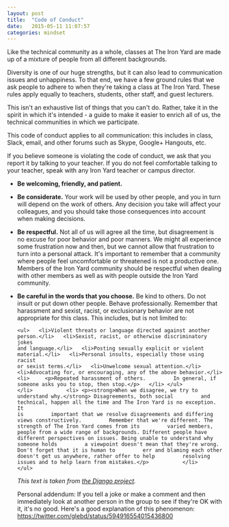 ```yaml
---
layout: post
title:  "Code of Conduct"
date:   2015-05-11 11:07:57
categories: mindset
---
```


<p>Like the technical community as a whole, classes at The Iron Yard are made up of a mixture of people from all different backgrounds.</p>

<p>Diversity is one of our huge strengths, but it can also lead to communication
issues and unhappiness. To that end, we have a few ground rules that we ask
people to adhere to when they're taking a class at The Iron Yard. These rules
apply equally to teachers, students, other staff, and guest lecturers.</p>

<p>This isn't an exhaustive list of things that you can't do. Rather,
take it in the spirit in which it's intended - a guide to make it easier
to enrich all of us, the technical communities in which we
participate.</p>

<p>This code of conduct applies to all communication: this includes in
class, Slack, email, and other forums such as Skype, Google+ Hangouts,
etc.</p>

<p>If you believe someone is violating the code of conduct, we ask that
you report it by talking to your teacher. If you do not feel comfortable
talking to your teacher, speak with any Iron Yard teacher or campus
director.</p>

<ul>   <li>     <p><strong>Be welcoming, friendly, and
patient.</strong></p>   </li>   <li>     <p><strong>Be
considerate.</strong> Your work will be used by other people, and you in
turn will depend on the work of others. Any decision you take will
affect your colleagues, and you should take those consequences into
account when making decisions.</p>   </li>   <li>     <p><strong>Be
respectful.</strong> Not all of us will agree all the time, but
disagreement is no excuse for poor behavior and poor manners. We might
all experience some frustration now and then, but we cannot allow that
frustration to turn into a personal attack. It's important to remember
that a community where people feel uncomfortable or threatened is not a
productive one. Members of the Iron Yard community should be respectful
when dealing with other members as well as with people outside the Iron
Yard community.</p>   </li>   <li>     <p><strong>Be careful in the
words that you choose.</strong> Be kind to others. Do not insult or put
down other people. Behave professionally. Remember that harassment and
sexist, racist, or exclusionary behavior are not appropriate for this
class. This includes, but is not limited to:</p>

    <ul>   <li>Violent threats or language directed against another
    person.</li>   <li>Sexist, racist, or otherwise discriminatory jokes
    and language.</li>   <li>Posting sexually explicit or violent
    material.</li>   <li>Personal insults, especially those using racist
    or sexist terms.</li>   <li>Unwelcome sexual attention.</li>
    <li>Advocating for, or encouraging, any of the above behavior.</li>
    <li>     <p>Repeated harassment of others.         In general, if
    someone asks you to stop, then stop.</p>   </li> </ul>
    </li>           <li> <p><strong>When we disagree, we try to
    understand why.</strong> Disagreements, both social         and
    technical, happen all the time and The Iron Yard is no exception. It
    is         important that we resolve disagreements and differing
    views constructively.         Remember that we're different. The
    strength of The Iron Yard comes from its         varied members,
    people from a wide range of backgrounds. Different people have
    different perspectives on issues. Being unable to understand why
    someone holds         a viewpoint doesn't mean that they're wrong.
    Don't forget that it is human to         err and blaming each other
    doesn't get us anywhere, rather offer to help         resolving
    issues and to help learn from mistakes.</p>           </li>
    </ul>

<p><em>This text is taken from <a
href="https://www.djangoproject.com/conduct/">the Django
project</a>.</em></p>

Personal addendum: If you tell a joke or make a comment and then immediately look at another person in the group to see if they're OK with it, it's no good. Here's a good explanation of this phenomenon: <https://twitter.com/glebd/status/594916554015436800>
